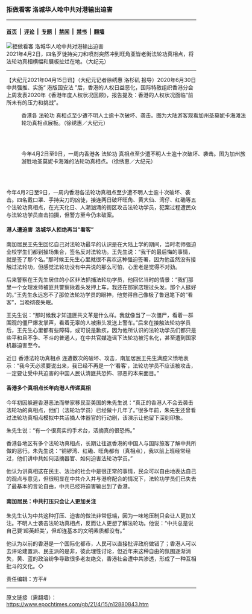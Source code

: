 ### 拒做看客 洛城华人呛中共对港输出迫害

---

#### [首页](../../../..?n12880843) &nbsp;|&nbsp; [评论](../../../../../epoch-comment?n12880843) &nbsp;|&nbsp; [专题](../../../../../epoch-special?n12880843) &nbsp;|&nbsp; [禁闻](../../../../../epoch-news?n12880843) &nbsp;|&nbsp; [禁书](../../../../../books?n12880843) &nbsp;|&nbsp; [翻墙](https://github.com/gfw-breaker/nogfw/blob/master/README.md?n12880843)


<div><img alt="拒做看客 洛城华人呛中共对港输出迫害" class="attachment-djy_600_400 size-djy_600_400 wp-post-image" src="https://i.epochtimes.com/assets/uploads/2021/04/id12880847-2021-4-3-hongkong-ccp-do-evil_05-600x400.jpg"/>
<div class="caption">
 2021年4月2日，四名歹徒持尖刀和喷剂突然冲到旺角亚皆老街法轮功真相点，将法轮功真相横幅和展板扯烂在地。（大纪元）
</div></div><hr/><div class="post_content" id="artbody" itemprop="articleBody">
 <!-- article content begin -->
 <p>
  【大纪元2021年04月15日讯】（大纪元记者徐绣惠
  <ok href="https://www.epochtimes.com/gb/tag/%E6%B4%9B%E6%9D%89%E7%9F%B6.html">
   洛杉矶
  </ok>
  报导）2020年6月30日中共强推、实施“
  <ok href="https://www.epochtimes.com/gb/tag/%E6%B8%AF%E7%89%88%E5%9B%BD%E5%AE%89%E6%B3%95.html">
   港版国安法
  </ok>
  ”后，香港的人权日益恶化，国际特赦组织香港分会上周发表2020年《香港年度人权状况回顾》，报告提及：香港的人权状况面临“前所未有的压力和挑战”。
 </p>
 <figure aria-describedby="caption-attachment-12880851" class="wp-caption aligncenter" id="attachment_12880851" style="width: 600px">
  <ok href="https://i.epochtimes.com/assets/uploads/2021/04/id12880851-IMG_6754.jpg" target="_blank">
   <img alt="" class="size-large wp-image-12880851" src="https://i.epochtimes.com/assets/uploads/2021/04/id12880851-IMG_6754-600x375.jpg"/>
  </ok>
  <br/><figcaption class="wp-caption-text" id="caption-attachment-12880851">
   香港各
   <ok href="https://www.epochtimes.com/gb/tag/%E6%B3%95%E8%BD%AE%E5%8A%9F.html">
    法轮功
   </ok>
   真相点至少遭不明人士逾十次破坏、袭击。图为大陆游客观看加州圣莫妮卡海滩法轮功真相点展板。（徐绣惠／大纪元）
  </figcaption><br/>
 </figure><br/>
 <figure aria-describedby="caption-attachment-12880860" class="wp-caption aligncenter" id="attachment_12880860" style="width: 600px">
  <ok href="https://i.epochtimes.com/assets/uploads/2021/04/id12880860-IMG_6740.jpg" target="_blank">
   <img alt="" class="size-large wp-image-12880860" src="https://i.epochtimes.com/assets/uploads/2021/04/id12880860-IMG_6740-600x400.jpg"/>
  </ok>
  <br/><figcaption class="wp-caption-text" id="caption-attachment-12880860">
   今年4月2日至9日，一周内香港各
   <ok href="https://www.epochtimes.com/gb/tag/%E6%B3%95%E8%BD%AE%E5%8A%9F.html">
    法轮功
   </ok>
   真相点至少遭不明人士逾十次破坏、袭击。图为加州旅游胜地圣莫妮卡海滩的法轮功真相点。（徐绣惠／大纪元）
  </figcaption><br/>
 </figure><br/>
 <p>
  今年4月2日至9日，一周内香港各法轮功真相点至少遭不明人士逾十次破坏、袭击。四名戴口罩、手持尖刀的凶徒，接连两日破坏旺角、黄大仙、湾仔、红磡等五个法轮功真相点，在光天化日、人潮汹涌的街区攻击法轮功学员，犯案过程遭民众与法轮功学员直击拍摄，但警方至今仍未破案。
 </p>
 <h4>
  港人遭迫害  洛城华人拒绝再当“看客”
 </h4>
 <p>
  南加居民王先生回忆自己对法轮功最早的认识是在大陆上学的期间，当时老师强迫全校学生们都到操场集合，签名反对法轮功。王先生说：“我干的最后悔的事情，就是签了那个名。”那时候王先生心里就很不喜欢这种强迫签署，因为他虽然没有接触过法轮功，但感觉法轮功没有中共说的那么可怕，心里老是觉得不对劲。
 </p>
 <p>
  后来警察在王先生居住的小区非法抓捕法轮功学员，他回忆当时的情景：“我们那里一个女理发师被匪共警察揪着头发押上车，我还在那家店理过头发。那个人挺好的。”王先生永远忘不了那位法轮功学员的眼神，他觉得自己像极了鲁迅笔下的“看客”，当晚彻夜失眠。
 </p>
 <p>
  王先生说：“那时候我才知道匪共文革是什么样。我就像当了一次僵尸，看着一群围观的僵尸爆发掌声，看着无辜的人被揪头发送上警车。”后来在接触法轮功学员后，王先生心里都有些障碍，或可说是歉疚，因为他所认识的法轮功学员们都只是些平和且不争、不斗的普通人，在中共官媒造谣下法轮功被污名化，甚至遭到国家机器迫害至今。
 </p>
 <p>
  近日
  <ok href="https://www.epochtimes.com/gb/tag/%E9%A6%99%E6%B8%AF%E6%B3%95%E8%BD%AE%E5%8A%9F%E7%9C%9F%E7%9B%B8%E7%82%B9.html">
   香港法轮功真相点
  </ok>
  连遭数次的破坏、攻击，南加居民王先生满腔义愤地表示：“我今天必须要说出来，我已经不再是一个‘看客’，法轮功学员不应该被攻击，一定要让受中共迫害的中国人民认清匪共恐怖、邪恶的本来面目。”
 </p>
 <h4>
  香港多个真相点长年向港人传递真相
 </h4>
 <p>
  今年初因躲避香港恶法而举家移民至美国的朱先生说：“真正的香港人不会去袭击法轮功的真相点，他们（法轮功学员）已经做十几年了。”很多年前，朱先生还曾看过法轮功真相点模拟中共活摘人体器官的行动剧，该演示让他留下深刻印象。
 </p>
 <p>
  朱先生说：“有一个很真实的手术台，活摘真的很恐怖。”
 </p>
 <p>
  香港各地区有多个法轮功真相点，长期让往返香港的中国人与国际旅客了解中共所做的恶行。朱先生说：“铜锣湾、红磡、旺角都有（真相点），我以前上班经常经过，他们讲中共如何活摘器官、如何迫害法轮功学员。”
 </p>
 <p>
  他认为讲真相这在民主、法治的社会中是很正常的事情，民众可以自由地表达自己的观点与意见，但很明显在中共介入并与港府配合的情况下，法轮功学员们已失去了最基本的言论自由，中共已经将迫害输出到了香港。
 </p>
 <h4>
  南加居民：中共打压只会让人更加关注
 </h4>
 <p>
  朱先生认为中共这种打压、迫害的做法非常低端，因为一味地压制只会让人更加关注。不明人士袭击法轮功真相点，反而让人更想了解法轮功。他说：“中共总是说自己要‘超英赶美’，但却连基本的文明素质都没有。”
 </p>
 <p>
  他认为以前的香港是一个国际化都市，人民可以直接批评政府做错了；香港人可以去评论建置派、民主派的是非，彼此理性讨论，但近年来这种自由的氛围逐渐消失，黄、蓝的政治纷争导致很多老友绝交，香港社会遭中共渗透，形成了一种互相批斗的文化。◇
 </p>
 <p>
  责任编辑：方平#
 </p>
 <!-- article content end -->
 <div id="below_article_ad">
 </div>
</div>


---

原文链接（需翻墙）：https://www.epochtimes.com/gb/21/4/15/n12880843.htm